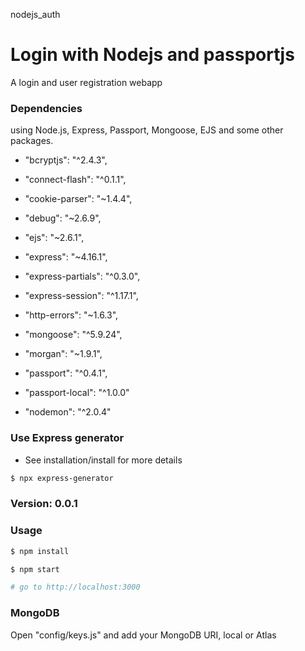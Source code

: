 nodejs_auth

# Login with Nodejs and passportjs

A login and user registration webapp 

### Dependencies
using Node.js, Express, Passport, Mongoose, EJS and some other packages.

- "bcryptjs": "^2.4.3",
- "connect-flash": "^0.1.1",
- "cookie-parser": "~1.4.4",
- "debug": "~2.6.9",
- "ejs": "~2.6.1",
- "express": "~4.16.1",
- "express-partials": "^0.3.0",
- "express-session": "^1.17.1",
- "http-errors": "~1.6.3",
- "mongoose": "^5.9.24",
- "morgan": "~1.9.1",
- "passport": "^0.4.1",
- "passport-local": "^1.0.0"

- "nodemon": "^2.0.4"


### Use Express generator
- See installation/install for more details
```sh
$ npx express-generator
```

### Version: 0.0.1

### Usage

```sh
$ npm install
```

```sh
$ npm start

# go to http://localhost:3000
```

### MongoDB

Open "config/keys.js" and add your MongoDB URI, local or Atlas
